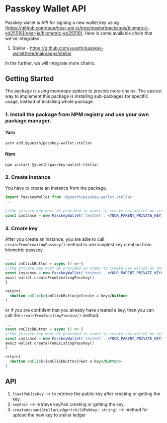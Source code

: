 # Passkey Wallet API

Passkey wallet is API for signing a new wallet key using [https://github.com/near/near-api-js/tree/master/packages/biometric-ed25519](near-js/biometric-ed25519).
Here is some available chain that we've integrated:
  1. Stellar - https://github.com/yuesth/passkey-wallet/tree/main/apps/stellar

In the further, we will integrate more chains.

## Getting Started
The package is using monorepo pattern to provide more chains. The easiest way to implement this package is installing sub-packages for specific usage, instead of installing whole package.
### 1. Install the package from NPM registry and use your own package manager.
#### Yarn
```
yarn add @yuesth/passkey-wallet-stellar
```

#### Npm
```
npm install @yuesth/passkey-wallet-stellar
```

### 2. Create instance
You have to create an instance from the package.
```jsx
import PasskeyWallet from '@yuesth/passkey-wallet-stellar'
...

//the private key must be provided in order to create new wallet on stellar ledger
const instance = new PasskeyWallet('testnet', <YOUR_PARENT_PRIVATE_KEY>, <RANDOM_PHRASE>, 5)
```

### 3. Create key
After you create an instance, you are able to call `createFromCreatingPasskey()` method to use simplest key creation from biometric passkey.
```jsx
...
const onClickButton = async () => {
//the private key must be provided in order to create new wallet on stellar ledger
const instance = new PasskeyWallet('testnet', <YOUR_PARENT_PRIVATE_KEY>, <RANDOM_PHRASE>, 5)
await wallet.createFromCreatingPasskey()
}

return(
  <button onClick={onClickButton}>Create a key</button>
)
```

or if you are confident that you already have created a key, then you can call the `createFromExistingPasskey()` method.
```jsx
...
const onClickButton = async () => {
//the private key must be provided in order to create new wallet on stellar ledger
const instance = new PasskeyWallet('testnet', <YOUR_PARENT_PRIVATE_KEY>, <RANDOM_PHRASE>, 5)
await wallet.createFromExistingPasskey()
}

return(
  <button onClick={onClickButton}>Get a key</button>
)
```

## API
1. `finalPublicKey` --> to retrieve the public key after creating or getting the key.
2. `keyPair` --> retrieve keyPair creating or getting the key.
3. `createAccountStellarLedger(childPubKey: string)` --> method for upload the new key to stellar ledger
